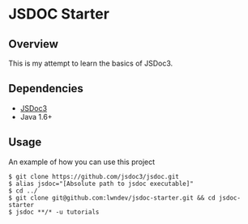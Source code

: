 # JSDOC Starter

## Overview

This is my attempt to learn the basics of JSDoc3.

## Dependencies

* [JSDoc3](https://github.com/jsdoc3/jsdoc)
* Java 1.6+

## Usage

An example of how you can use this project

	$ git clone https://github.com/jsdoc3/jsdoc.git
	$ alias jsdoc="[Absolute path to jsdoc executable]"
	$ cd ../
	$ git clone git@github.com:lwndev/jsdoc-starter.git && cd jsdoc-starter
	$ jsdoc **/* -u tutorials